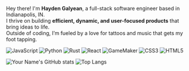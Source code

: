 Hey there! I'm **Hayden Galyean**, a full-stack software engineer based in Indianapolis, IN.  
I thrive on building **efficient, dynamic, and user-focused products** that bring ideas to life.  
Outside of coding, I’m fueled by a love for tattoos and music that gets my foot tapping.

![JavaScript](https://img.shields.io/badge/JavaScript-F7DF1E?style=for-the-badge&logo=javascript&logoColor=000)
![Python](https://img.shields.io/badge/Python-3776AB?style=for-the-badge&logo=python&logoColor=white)
![Rust](https://img.shields.io/badge/Rust-000000?style=for-the-badge&logo=rust&logoColor=white)
![React](https://img.shields.io/badge/React-61DAFB?style=for-the-badge&logo=react&logoColor=000)
![GameMaker](https://img.shields.io/badge/GameMaker-1A1A1A?style=for-the-badge&logo=gamemaker&logoColor=white)
![CSS3](https://img.shields.io/badge/CSS3-1572B6?style=for-the-badge&logo=css3&logoColor=white)
![HTML5](https://img.shields.io/badge/HTML5-E34F26?style=for-the-badge&logo=html5&logoColor=white)

![Your Name's GitHub stats](https://github-readme-stats.vercel.app/api?username=Haydengalyeanbiz&show_icons=true&theme=tokyonight)
![Top Langs](https://github-readme-stats.vercel.app/api/top-langs/?username=Haydengalyeanbiz&layout=compact&theme=tokyonight)
